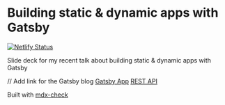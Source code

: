 # Building static & dynamic apps with Gatsby

[![Netlify Status](https://api.netlify.com/api/v1/badges/abf61440-a775-497b-b59c-5eed3f93bde6/deploy-status)](https://app.netlify.com/sites/building-apps-with-gatsby/deploys)

Slide deck for my recent talk about building static & dynamic apps with Gatsby

// Add link for the Gatsby blog
[Gatsby App](https://github.com/smakosh/gatsby-app-starter-rest-api)
[REST API](https://github.com/smakosh/not-todo-api)

Built with [mdx-check](https://github.com/jxnblk/mdx-deck)
